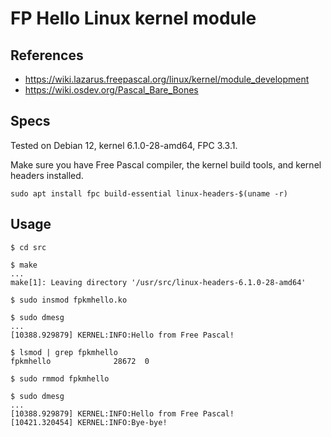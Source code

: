 # FP Hello Linux kernel module

## References
- https://wiki.lazarus.freepascal.org/linux/kernel/module_development
- https://wiki.osdev.org/Pascal_Bare_Bones

## Specs
Tested on Debian 12, kernel 6.1.0-28-amd64, FPC 3.3.1.

Make sure you have Free Pascal compiler, the kernel build tools, and kernel headers installed.

```
sudo apt install fpc build-essential linux-headers-$(uname -r)
```

## Usage
```
$ cd src

$ make
...
make[1]: Leaving directory '/usr/src/linux-headers-6.1.0-28-amd64'

$ sudo insmod fpkmhello.ko

$ sudo dmesg
...
[10388.929879] KERNEL:INFO:Hello from Free Pascal!

$ lsmod | grep fpkmhello
fpkmhello              28672  0

$ sudo rmmod fpkmhello

$ sudo dmesg
...
[10388.929879] KERNEL:INFO:Hello from Free Pascal!
[10421.320454] KERNEL:INFO:Bye-bye!
```
